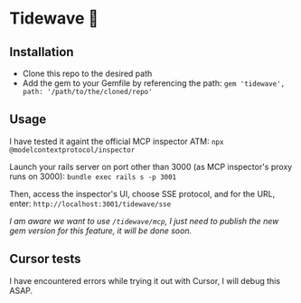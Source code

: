 # Tidewave 🌊

## Installation
- Clone this repo to the desired path
- Add the gem to your Gemfile by referencing the path:
`gem 'tidewave', path: '/path/to/the/cloned/repo'`

## Usage
I have tested it againt the official MCP inspector ATM:
`npx @modelcontextprotocol/inspector`

Launch your rails server on port other than 3000 (as MCP inspector's proxy runs on 3000):
`bundle exec rails s -p 3001`

Then, access the inspector's UI, choose SSE protocol, and for the URL, enter: `http://localhost:3001/tidewave/sse`

_I am aware we want to use `/tidewave/mcp`, I just need to publish the new gem version for this feature, it will be done soon._

## Cursor tests
I have encountered errors while trying it out with Cursor, I will debug this ASAP.